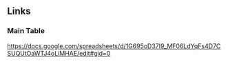 ## Links

### Main Table

<https://docs.google.com/spreadsheets/d/1G695oD37I9_MF06LdYqFs4D7CSUQUtOaWTJ4oLiMHAE/edit#gid=0>
